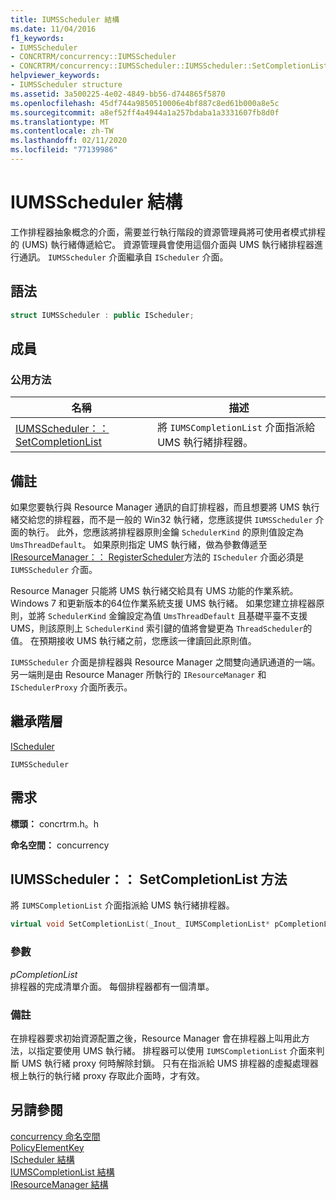 ```yaml
---
title: IUMSScheduler 結構
ms.date: 11/04/2016
f1_keywords:
- IUMSScheduler
- CONCRTRM/concurrency::IUMSScheduler
- CONCRTRM/concurrency::IUMSScheduler::IUMSScheduler::SetCompletionList
helpviewer_keywords:
- IUMSScheduler structure
ms.assetid: 3a500225-4e02-4849-bb56-d744865f5870
ms.openlocfilehash: 45df744a9850510006e4bf887c8ed61b000a8e5c
ms.sourcegitcommit: a8ef52ff4a4944a1a257bdaba1a3331607fb8d0f
ms.translationtype: MT
ms.contentlocale: zh-TW
ms.lasthandoff: 02/11/2020
ms.locfileid: "77139986"
---
```

# <a name="iumsscheduler-structure"></a>IUMSScheduler 結構

工作排程器抽象概念的介面，需要並行執行階段的資源管理員將可使用者模式排程的 (UMS) 執行緒傳遞給它。 資源管理員會使用這個介面與 UMS 執行緒排程器進行通訊。 `IUMSScheduler` 介面繼承自 `IScheduler` 介面。

## <a name="syntax"></a>語法

```cpp
struct IUMSScheduler : public IScheduler;
```

## <a name="members"></a>成員

### <a name="public-methods"></a>公用方法

|名稱|描述|
|----------|-----------------|
|[IUMSScheduler：： SetCompletionList](#setcompletionlist)|將 `IUMSCompletionList` 介面指派給 UMS 執行緒排程器。|

## <a name="remarks"></a>備註

如果您要執行與 Resource Manager 通訊的自訂排程器，而且想要將 UMS 執行緒交給您的排程器，而不是一般的 Win32 執行緒，您應該提供 `IUMSScheduler` 介面的執行。 此外，您應該將排程器原則金鑰 `SchedulerKind` 的原則值設定為 `UmsThreadDefault`。 如果原則指定 UMS 執行緒，做為參數傳遞至[IResourceManager：： RegisterScheduler](iresourcemanager-structure.md#registerscheduler)方法的 `IScheduler` 介面必須是 `IUMSScheduler` 介面。

Resource Manager 只能將 UMS 執行緒交給具有 UMS 功能的作業系統。 Windows 7 和更新版本的64位作業系統支援 UMS 執行緒。 如果您建立排程器原則，並將 `SchedulerKind` 金鑰設定為值 `UmsThreadDefault` 且基礎平臺不支援 UMS，則該原則上 `SchedulerKind` 索引鍵的值將會變更為 `ThreadScheduler`的值。 在預期接收 UMS 執行緒之前，您應該一律讀回此原則值。

`IUMSScheduler` 介面是排程器與 Resource Manager 之間雙向通訊通道的一端。 另一端則是由 Resource Manager 所執行的 `IResourceManager` 和 `ISchedulerProxy` 介面所表示。

## <a name="inheritance-hierarchy"></a>繼承階層

[IScheduler](ischeduler-structure.md)

`IUMSScheduler`

## <a name="requirements"></a>需求

**標頭：** concrtrm.h。h

**命名空間：** concurrency

## <a name="setcompletionlist"></a>IUMSScheduler：： SetCompletionList 方法

將 `IUMSCompletionList` 介面指派給 UMS 執行緒排程器。

```cpp
virtual void SetCompletionList(_Inout_ IUMSCompletionList* pCompletionList) = 0;
```

### <a name="parameters"></a>參數

*pCompletionList*<br/>
排程器的完成清單介面。 每個排程器都有一個清單。

### <a name="remarks"></a>備註

在排程器要求初始資源配置之後，Resource Manager 會在排程器上叫用此方法，以指定要使用 UMS 執行緒。 排程器可以使用 `IUMSCompletionList` 介面來判斷 UMS 執行緒 proxy 何時解除封鎖。 只有在指派給 UMS 排程器的虛擬處理器根上執行的執行緒 proxy 存取此介面時，才有效。

## <a name="see-also"></a>另請參閱

[concurrency 命名空間](concurrency-namespace.md)<br/>
[PolicyElementKey](concurrency-namespace-enums.md)<br/>
[IScheduler 結構](ischeduler-structure.md)<br/>
[IUMSCompletionList 結構](iumscompletionlist-structure.md)<br/>
[IResourceManager 結構](iresourcemanager-structure.md)
